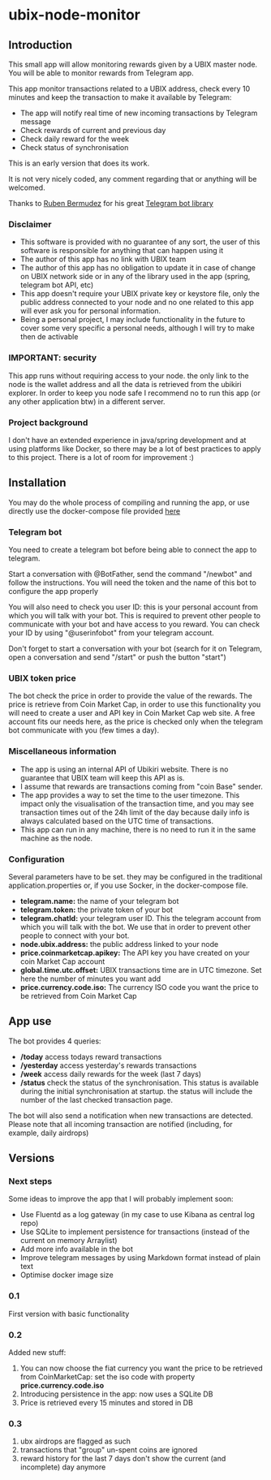 # ubix-node-monitor

## Introduction
This small app will allow monitoring rewards given by a UBIX master node. You will be able to monitor rewards from Telegram app.

This app monitor transactions related to a UBIX address, check every 10 minutes and keep the transaction to make it available by Telegram:
* The app will notify real time of new incoming transactions by Telegram message
* Check rewards of current and previous day
* Check daily reward for the week
* Check status of synchronisation

This is an early version that does its work.

It is not very nicely coded, any comment regarding that or anything will be welcomed.

Thanks to [Ruben Bermudez](https://github.com/rubenlagus) for his great [Telegram bot library](https://github.com/rubenlagus/TelegramBots)

### Disclaimer
* This software is provided with no guarantee of any sort, the user of this software is responsible for anything that can happen using it
* The author of this app has no link with UBIX team
* The author of this app has no obligation to update it in case of change on UBIX network side or in any of the library used in the app (spring, telegram bot API, etc)
* This app doesn't require your UBIX private key or keystore file, only the public address connected to your node and no one related to this app will ever ask you for personal information.
* Being a personal project, I may include functionality in the future to cover some very specific a personal needs, although I will try to make then de activable

### IMPORTANT: security
This app runs without requiring access to your node. the only link to the node is the wallet address and all the data is retrieved from the ubikiri explorer.
In order to keep you node safe I recommend no to run this app (or any other application btw) in a different server. 

### Project background
I don't have an extended experience in java/spring development and at using platforms like Docker, so there may be a lot of best practices to apply to this project.
There is a lot of room for improvement :)

## Installation
You may do the whole process of compiling and running the app, or use directly use the docker-compose file provided [here](docker/README.md)

### Telegram bot
You need to create a telegram bot before being able to connect the app to telegram.

Start a conversation with @BotFather, send the command "/newbot" and follow the instructions. You will need the token and the name of this bot to configure the app properly

You will also need to check you user ID: this is your personal account from which you will talk with your bot.
This is required to prevent other people to communicate with your bot and have access to you reward.
You can check your ID by using "@userinfobot" from your telegram account.

Don't forget to start a conversation with your bot (search for it on Telegram, open a conversation and send "/start" or push the button "start")

### UBIX token price
The bot check the price in order to provide the value of the rewards. The price is retrieve from Coin Market Cap, in order to use this functionality you will need to create a user and API key in Coin Market Cap web site.
A free account fits our needs here, as the price is checked only when the telegram bot communicate with you (few times a day).

### Miscellaneous information
* The app is using an internal API of Ubikiri website. There is no guarantee that UBIX team will keep this API as is.
* I assume that rewards are transactions coming from "coin Base" sender.
* The app provides a way to set the time to the user timezone. This impact only the visualisation of the transaction time, and you may see transaction times out of the 24h limit of the day because daily info is always calculated based on the UTC time of transactions.
* This app can run in any machine, there is no need to run it in the same machine as the node.

### Configuration
Several parameters have to be set.
they may be configured in the traditional application.properties or, if you use Socker, in the docker-compose file.

* **telegram.name:** the name of your telegram bot
* **telegram.token:** the private token of your bot
* **telegram.chatId:** your telegram user ID. This the telegram account from which you will talk with the bot. We use that in order to prevent other people to connect with your bot.
* **node.ubix.address:** the public address linked to your node
* **price.coinmarketcap.apikey:** The API key you have created on your coin Market Cap account
* **global.time.utc.offset:** UBIX transactions time are in UTC timezone. Set here the number of minutes you want add
* **price.currency.code.iso:** The currency ISO code you want the price to be retrieved from Coin Market Cap

## App use
The bot provides 4 queries:
* **/today** access todays reward transactions
* **/yesterday** access yesterday's rewards transactions
* **/week** access daily rewards for the week (last 7 days)
* **/status** check the status of the synchronisation. This status is available during the initial synchronisation at startup. the status will include the number of the last checked transaction page.

The bot will also send a notification when new transactions are detected. Please note that all incoming transaction are notified (including, for example, daily airdrops)

## Versions
### Next steps
Some ideas to improve the app that I will probably implement soon:
* Use Fluentd as a log gateway (in my case to use Kibana as central log repo)
* Use SQLite to implement persistence for transactions (instead of the current on memory Arraylist)
* Add more info available in the bot
* Improve telegram messages by using Markdown format instead of plain text
* Optimise docker image size

### 0.1
First version with basic functionality

### 0.2
Added new stuff:
1. You can now choose the fiat currency you want the price to be retrieved from CoinMarketCap: set the iso code with property **price.currency.code.iso**
2. Introducing persistence in the app: now uses a SQLite DB
3. Price is retrieved every 15 minutes and stored in DB

### 0.3
1. ubx airdrops are flagged as such
2. transactions that "group" un-spent coins are ignored
3. reward history for the last 7 days don't show the current (and incomplete) day anymore